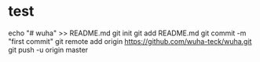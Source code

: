 # test
echo "# wuha" >> README.md
git init
git add README.md
git commit -m "first commit"
git remote add origin https://github.com/wuha-teck/wuha.git
git push -u origin master
